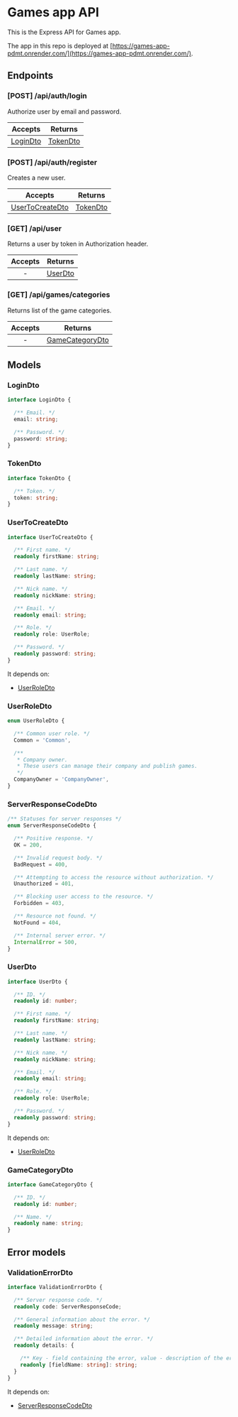 # Games app API

This is the Express API for Games app.

The app in this repo is deployed at [https://games-app-pdmt.onrender.com/](https://games-app-pdmt.onrender.com/).

## Endpoints

### [POST] /api/auth/login

Authorize user by email and password.

| Accepts    | Returns   |
| :--------: | :-------: |
| [LoginDto](#logindto) | [TokenDto](#tokendto) |

### [POST] /api/auth/register

Creates a new user.

| Accepts    | Returns   |
| :--------: | :-------: |
| [UserToCreateDto](#usertocreatedto) | [TokenDto](#tokendto) |

### [GET] /api/user

Returns a user by token in Authorization header.

| Accepts    | Returns   |
| :--------: | :-------: |
| - | [UserDto](#userdto) |

### [GET] /api/games/categories

Returns list of the game categories.

| Accepts    | Returns   |
| :--------: | :-------: |
| - | [GameCategoryDto](#gamecategorydto) |

## Models

### LoginDto

```ts
interface LoginDto {

  /** Email. */
  email: string;

  /** Password. */
  password: string;
}
```

### TokenDto

```ts
interface TokenDto {

  /** Token. */
  token: string;
}
```

### UserToCreateDto

```ts
interface UserToCreateDto {

  /** First name. */
  readonly firstName: string;

  /** Last name. */
  readonly lastName: string;

  /** Nick name. */
  readonly nickName: string;

  /** Email. */
  readonly email: string;

  /** Role. */
  readonly role: UserRole;

  /** Password. */
  readonly password: string;
}
```

It depends on:

- [UserRoleDto](#userroledto)

### UserRoleDto

```ts
enum UserRoleDto {

  /** Common user role. */
  Common = 'Common',

  /** 
   * Company owner. 
   * These users can manage their company and publish games. 
   */
  CompanyOwner = 'CompanyOwner',
} 
```

### ServerResponseCodeDto

```ts
/** Statuses for server responses */
enum ServerResponseCodeDto {

  /** Positive response. */
  OK = 200,

  /** Invalid request body. */
  BadRequest = 400,

  /** Attempting to access the resource without authorization. */
  Unauthorized = 401,

  /** Blocking user access to the resource. */
  Forbidden = 403,

  /** Resource not found. */
  NotFound = 404,

  /** Internal server error. */
  InternalError = 500,
}
```

### UserDto

```ts
interface UserDto {

  /** ID. */
  readonly id: number;

  /** First name. */
  readonly firstName: string;

  /** Last name. */
  readonly lastName: string;

  /** Nick name. */
  readonly nickName: string;

  /** Email. */
  readonly email: string;

  /** Role. */
  readonly role: UserRole;

  /** Password. */
  readonly password: string;
}
```

It depends on:

- [UserRoleDto](#userroledto)

### GameCategoryDto

```ts
interface GameCategoryDto {

  /** ID. */
  readonly id: number;

  /** Name. */
  readonly name: string;
}
```

## Error models

### ValidationErrorDto

```ts
interface ValidationErrorDto {

  /** Server response code. */
  readonly code: ServerResponseCode;

  /** General information about the error. */
  readonly message: string;

  /** Detailed information about the error. */
  readonly details: {

    /** Key - field containing the error, value - description of the error. */
    readonly [fieldName: string]: string;
  }
}
```

It depends on:

- [ServerResponseCodeDto](#serverresponsecodedto)
